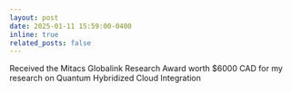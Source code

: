 ```yaml
---
layout: post
date: 2025-01-11 15:59:00-0400
inline: true
related_posts: false
---
```


Received the Mitacs Globalink Research Award worth $6000 CAD for my research on Quantum Hybridized  Cloud Integration
